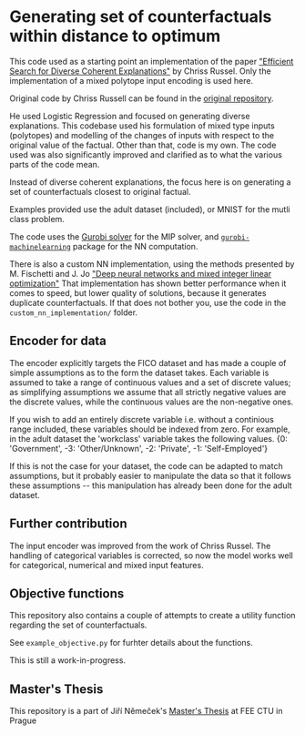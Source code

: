 # Generating set of counterfactuals within distance to optimum

This code used as a starting point an implementation of the paper ["Efficient Search for Diverse
Coherent Explanations"](https://arxiv.org/pdf/1901.04909.pdf) by Chriss Russel.
Only the implementation of a mixed polytope input encoding is used here.

Original code by Chriss Russell can be found in the [original repository](https://bitbucket.org/ChrisRussell/diverse-coherent-explanations/src/master/).

He used Logistic Regression and focused on generating diverse explanations.
This codebase used his formulation of mixed type inputs (polytopes) and modelling of the
changes of inputs with respect to the original value of the factual. Other
than that, code is my own. The code used was also significantly improved and
clarified as to what the various parts of the code mean.

Instead of diverse coherent explanations, the focus here is on generating a set of
counterfactuals closest to original factual.

Examples provided use the adult dataset (included), or MNIST for the mutli
class problem.

The code uses the [Gurobi solver](http://www.gurobi.com/) for the MIP solver, and
[`gurobi-machinelearning`](https://github.com/Gurobi/gurobi-machinelearning)
package for the NN computation.

There is also a custom NN implementation, using the methods presented by M. Fischetti and J. Jo
["Deep neural networks and mixed integer linear optimization"](https://link.springer.com/article/10.1007/s10601-018-9285-6)
That implementation has shown better performance when it comes to speed, but lower
quality of solutions, because it generates duplicate counterfactuals. If that does not
bother you, use the code in the `custom_nn_implementation/` folder.

## Encoder for data
The encoder explicitly targets the FICO dataset and has made a couple of simple
assumptions as to the form the dataset takes. Each variable is assumed to take a
range of continuous values and a set of discrete values; as simplifying
assumptions we assume that all strictly negative values are the discrete values,
while the continuous values are the non-negative ones.

If you wish to add an entirely discrete variable i.e. without a continious range
included, these variables should be indexed from zero. For example,
in the adult dataset the 'workclass' variable takes the following values.
{0: 'Government', -3: 'Other/Unknown', -2: 'Private', -1: 'Self-Employed'}

If this is not the case for your dataset, the code can be adapted to match
assumptions, but it probably easier to manipulate the data so that it follows
these assumptions -- this manipulation has already been done for the adult
dataset.

## Further contribution
The input encoder was improved from the work of Chriss Russel. The handling of categorical variables is corrected, so now the model works well for categorical, numerical and mixed input features.

## Objective functions
This repository also contains a couple of attempts to create a utility function regarding
the set of counterfactuals.

See `example_objective.py` for furhter details about the functions.

This is still a work-in-progress.

## Master's Thesis
This repository is a part of Jiří Němeček's [Master's Thesis](https://dspace.cvut.cz/handle/10467/109455?locale-attribute=en) at FEE CTU in Prague
